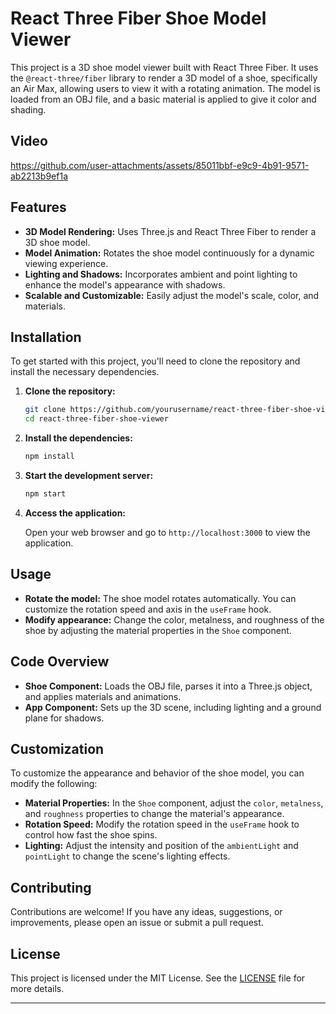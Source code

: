 # React Three Fiber Shoe Model Viewer

This project is a 3D shoe model viewer built with React Three Fiber. It uses the `@react-three/fiber` library to render a 3D model of a shoe, specifically an Air Max, allowing users to view it with a rotating animation. The model is loaded from an OBJ file, and a basic material is applied to give it color and shading.
## Video
https://github.com/user-attachments/assets/85011bbf-e9c9-4b91-9571-ab2213b9ef1a

## Features

- **3D Model Rendering:** Uses Three.js and React Three Fiber to render a 3D shoe model.
- **Model Animation:** Rotates the shoe model continuously for a dynamic viewing experience.
- **Lighting and Shadows:** Incorporates ambient and point lighting to enhance the model's appearance with shadows.
- **Scalable and Customizable:** Easily adjust the model's scale, color, and materials.

## Installation

To get started with this project, you'll need to clone the repository and install the necessary dependencies.

1. **Clone the repository:**

   ```bash
   git clone https://github.com/yourusername/react-three-fiber-shoe-viewer.git
   cd react-three-fiber-shoe-viewer
   ```

2. **Install the dependencies:**

   ```bash
   npm install
   ```

3. **Start the development server:**

   ```bash
   npm start
   ```

4. **Access the application:**

   Open your web browser and go to `http://localhost:3000` to view the application.

## Usage

- **Rotate the model:** The shoe model rotates automatically. You can customize the rotation speed and axis in the `useFrame` hook.
- **Modify appearance:** Change the color, metalness, and roughness of the shoe by adjusting the material properties in the `Shoe` component.

## Code Overview

- **Shoe Component:** Loads the OBJ file, parses it into a Three.js object, and applies materials and animations.
- **App Component:** Sets up the 3D scene, including lighting and a ground plane for shadows.

## Customization

To customize the appearance and behavior of the shoe model, you can modify the following:

- **Material Properties:** In the `Shoe` component, adjust the `color`, `metalness`, and `roughness` properties to change the material's appearance.
- **Rotation Speed:** Modify the rotation speed in the `useFrame` hook to control how fast the shoe spins.
- **Lighting:** Adjust the intensity and position of the `ambientLight` and `pointLight` to change the scene's lighting effects.

## Contributing

Contributions are welcome! If you have any ideas, suggestions, or improvements, please open an issue or submit a pull request.

## License

This project is licensed under the MIT License. See the [LICENSE](LICENSE) file for more details.

---
